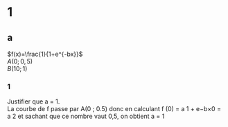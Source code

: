 # 1
## a
$f(x)=\frac{1}{1+e^{-bx}}$<br>
$A(0 ; 0,5)$<br>
$B(10 ; 1)$<br>
### 1
Justifier que a = 1.<br>
La courbe de f passe par A(0 ; 0.5) donc en calculant f (0) = a
1 + e−b×0 = a
2 et sachant que ce nombre
vaut 0,5, on obtient a = 1
